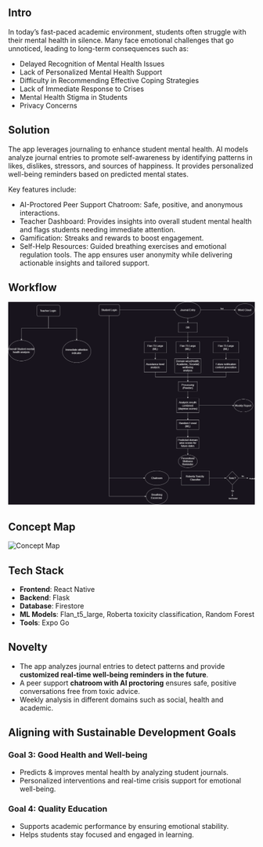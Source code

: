 ## Intro
In today’s fast-paced academic environment, students often struggle with their mental health in silence. Many face emotional challenges that go unnoticed, leading to long-term consequences such as:  
- Delayed Recognition of Mental Health Issues  
- Lack of Personalized Mental Health Support  
- Difficulty in Recommending Effective Coping Strategies  
- Lack of Immediate Response to Crises  
- Mental Health Stigma in Students  
- Privacy Concerns

## Solution
The app leverages journaling to enhance student mental health. AI models analyze journal entries to promote self-awareness by identifying patterns in likes, dislikes, stressors, and sources of happiness. It provides personalized well-being reminders based on predicted mental states.

Key features include:
- AI-Proctored Peer Support Chatroom: Safe, positive, and anonymous interactions.
- Teacher Dashboard: Provides insights into overall student mental health and flags students needing immediate attention.
- Gamification: Streaks and rewards to boost engagement.
- Self-Help Resources: Guided breathing exercises and emotional regulation tools.
The app ensures user anonymity while delivering actionable insights and tailored support.

## Workflow
![Workflow](./Design/workflow.png)

## Concept Map
![Concept Map](path/to/your/image.png)

## Tech Stack
- **Frontend**: React Native  
- **Backend**: Flask  
- **Database**: Firestore  
- **ML Models**: Flan_t5_large, Roberta toxicity classification, Random Forest  
- **Tools**: Expo Go  

## Novelty
- The app analyzes journal entries to detect patterns and provide **customized real-time well-being reminders in the future**.  
- A peer support **chatroom with AI proctoring** ensures safe, positive conversations free from toxic advice.
- Weekly analysis in different domains such as social, health and academic.

## Aligning with Sustainable Development Goals
### Goal 3: Good Health and Well-being
- Predicts & improves mental health by analyzing student journals.  
- Personalized interventions and real-time crisis support for emotional well-being.  

### Goal 4: Quality Education
- Supports academic performance by ensuring emotional stability.  
- Helps students stay focused and engaged in learning.  



